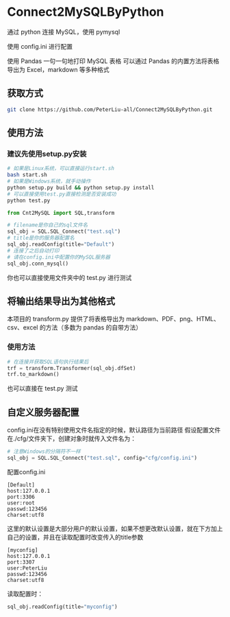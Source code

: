 # Connect2MySQLByPython

通过 python 连接 MySQL，使用 pymysql

使用 config.ini 进行配置

使用 Pandas 一句一句地打印 MySQL 表格
可以通过 Pandas 的内置方法将表格导出为 Excel，markdown 等多种格式

## 获取方式

```bash
git clone https://github.com/PeterLiu-all/Connect2MySQLByPython.git
```

## 使用方法

### 建议先使用setup.py安装
```bash
# 如果是Linux系统，可以直接运行start.sh
bash start.sh
# 如果是Windows系统，就手动操作
python setup.py build && python setup.py install
# 可以直接使用test.py直接检测是否安装成功
python test.py
```
```python
from Cnt2MySQL import SQL,transform

# filename是你自己的sql文件名
sql_obj = SQL.SQL_Connect("test.sql")
# title是你的服务器配置名
sql_obj.readConfig(title="Default")
# 连接了之后自动打印
# 请在config.ini中配置你的MySQL服务器
sql_obj.conn_mysql()
```

你也可以直接使用文件夹中的 test.py 进行测试

## 将输出结果导出为其他格式

本项目的 transform.py 提供了将表格导出为 markdown、PDF、png、HTML、csv、excel 的方法（多数为 pandas 的自带方法）

### 使用方法

```python
# 在连接并获取SQL语句执行结果后
trf = transform.Transformer(sql_obj.dfSet)
trf.to_markdown()
```

也可以直接在 test.py 测试

## 自定义服务器配置
config.ini在没有特别使用文件名指定的时候，默认路径为当前路径
假设配置文件在./cfg/文件夹下，创建对象时就传入文件名为：
```python
# 注意Windows的分隔符不一样
sql_obj = SQL.SQL_Connect("test.sql", config="cfg/config.ini")
```
配置config.ini
```Plain
[Default]
host:127.0.0.1
port:3306
user:root
passwd:123456
charset:utf8
```
这里的默认设置是大部分用户的默认设置，如果不想更改默认设置，就在下方加上自己的设置，并且在读取配置时改变传入的title参数
```Plain
[myconfig]
host:127.0.0.1
port:3307
user:PeterLiu
passwd:123456
charset:utf8
```
读取配置时：
```python
sql_obj.readConfig(title="myconfig")
```